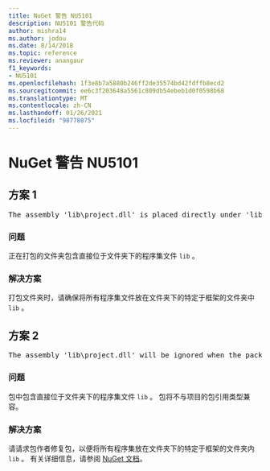 ```yaml
---
title: NuGet 警告 NU5101
description: NU5101 警告代码
author: mishra14
ms.author: jodou
ms.date: 8/14/2018
ms.topic: reference
ms.reviewer: anangaur
f1_keywords:
- NU5101
ms.openlocfilehash: 1f3e8b7a5880b246ff2de35574bd42fdffb8ecd2
ms.sourcegitcommit: ee6c3f203648a5561c809db54ebeb1d0f0598b68
ms.translationtype: MT
ms.contentlocale: zh-CN
ms.lasthandoff: 01/26/2021
ms.locfileid: "98778075"
---
```

# <a name="nuget-warning-nu5101"></a>NuGet 警告 NU5101

## <a name="scenario-1"></a>方案 1
<pre>The assembly 'lib\project.dll' is placed directly under 'lib' folder. It is recommended that assemblies be placed inside a framework-specific folder. Move it into a framework-specific folder.</pre>

### <a name="issue"></a>问题

正在打包的文件夹包含直接位于文件夹下的程序集文件 `lib` 。


### <a name="solution"></a>解决方案

打包文件夹时，请确保将所有程序集文件放在文件夹下的特定于框架的文件夹中 `lib` 。


## <a name="scenario-2"></a>方案 2
<pre>The assembly 'lib\project.dll' will be ignored when the package is installed after the migration.</pre>

### <a name="issue"></a>问题

包中包含直接位于文件夹下的程序集文件 `lib` 。 包将不与项目的包引用类型兼容。


### <a name="solution"></a>解决方案

请请求包作者修复包，以便将所有程序集放在文件夹下的特定于框架的文件夹内 `lib` 。 有关详细信息，请参阅 [NuGet 文档](../../consume-packages/migrate-packages-config-to-package-reference.md)。
